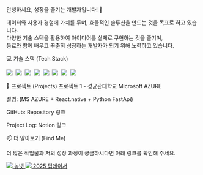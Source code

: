 안녕하세요, 성장을 즐기는 개발자입니다! 👋
<p>
데이터와 사용자 경험에 가치를 두며, 효율적인 솔루션을 만드는 것을 목표로 하고 있습니다. <br/>
다양한 기술 스택을 활용하여 아이디어를 실체로 구현하는 것을 즐기며, <br/>
동료와 함께 배우고 꾸준히 성장하는 개발자가 되기 위해 노력하고 있습니다.
</p>

💻 기술 스택 (Tech Stack)
<p>
<img src="https://img.shields.io/badge/Python-3776AB?style=flat-square&logo=Python&logoColor=white"/>&nbsp;
<img src="https://img.shields.io/badge/FastAPI-009688?style=flat-square&logo=FastAPI&logoColor=white"/>&nbsp;
<img src="https://img.shields.io/badge/Node.js-339933?style=flat-square&logo=Node.js&logoColor=white"/>&nbsp;
<img src="https://img.shields.io/badge/React-61DAFB?style=flat-square&logo=React&logoColor=black"/>&nbsp;
<img src="https://img.shields.io/badge/React Native-61DAFB?style=flat-square&logo=React&logoColor=black"/>&nbsp;
<img src="https://img.shields.io/badge/MySQL-4479A1?style=flat-square&logo=MySQL&logoColor=white"/>&nbsp;
<img src="https://img.shields.io/badge/Oracle-F80000?style=flat-square&logo=Oracle&logoColor=white"/>&nbsp;
<img src="https://img.shields.io/badge/R-276DC3?style=flat-square&logo=R&logoColor=white"/>&nbsp;
</p>

🚀 프로젝트 (Projects)
프로젝트 1 - 성균관대학교 Microsoft AZURE

설명: (MS AZURE + React.native + Python FastApi)

GitHub: Repository 링크

Project Log: Notion 링크

📫 더 알아보기 (Find Me)
<p>
더 많은 작업물과 저의 성장 과정이 궁금하시다면 아래 링크를 확인해 주세요.
</p>

<p>
<a href="https://www.notion.so/254ab2bcd0a880e0b0ffccf52ceaf4f1?source=copy_link">
<img src="https://img.shields.io/badge/Notion-000000?style=flat-square&logo=Notion&logoColor=white"/>&nbsp;농넷
</a>
<a href="https://www.notion.so/Soldesk-2025-Ai-DeepRacer-248ab2bcd0a880369922e02b6e93e1fc?source=copy_link">
<img src="https://img.shields.io/badge/Notion-000000?style=flat-square&logo=Notion&logoColor=white"/>&nbsp;2025 딥레이서
</a>
</p>
